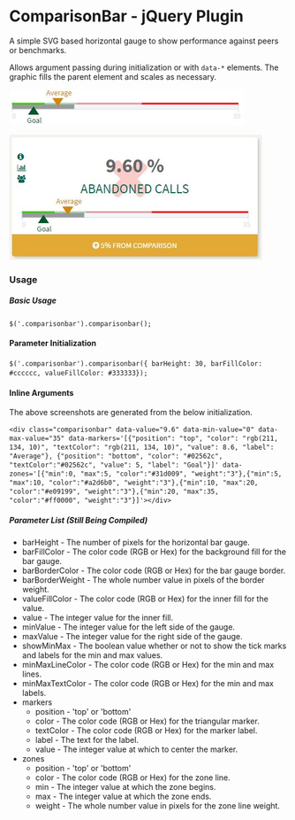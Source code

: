 # ComparisonBar - jQuery Plugin
A simple SVG based horizontal gauge to show performance against peers or benchmarks. 

Allows argument passing during initialization or with `data-*` elements. The graphic fills the parent element and scales as necessary.

![Standalone without Tile](/screenshots/WithMarkersAndZones.jpg)

![Plugin with Dashboard Tile](/screenshots/OnDashboardTile.jpg)

### Usage

##### Basic Usage
`$('.comparisonbar').comparisonbar();`

#### Parameter Initialization
`$('.comparisonbar').comparisonbar({ barHeight: 30, barFillColor: #cccccc, valueFillColor: #333333});`

#### Inline Arguments

The above screenshots are generated from the below initialization.

    <div class="comparisonbar" data-value="9.6" data-min-value="0" data-max-value="35" data-markers='[{"position": "top", "color": "rgb(211, 134, 10)", "textColor": "rgb(211, 134, 10)", "value": 8.6, "label": "Average"}, {"position": "bottom", "color": "#02562c", "textColor":"#02562c", "value": 5, "label": "Goal"}]' data-zones='[{"min":0, "max":5, "color":"#31d009", "weight":"3"},{"min":5, "max":10, "color":"#a2d6b0", "weight":"3"},{"min":10, "max":20, "color":"#e09199", "weight":"3"},{"min":20, "max":35, "color":"#ff0000", "weight":"3"}]'></div>


##### Parameter List (Still Being Compiled)
* barHeight - The number of pixels for the horizontal bar gauge.
* barFillColor - The color code (RGB or Hex) for the background fill for the bar gauge.
* barBorderColor - The color code (RGB or Hex) for the bar gauge border.
* barBorderWeight - The whole number value in pixels of the border weight.
* valueFillColor - The color code (RGB or Hex) for the inner fill for the value.
* value - The integer value for the inner fill.
* minValue - The integer value for the left side of the gauge.
* maxValue - The integer value for the right side of the gauge.
* showMinMax - The boolean value whether or not to show the tick marks and labels for the min and max values.
* minMaxLineColor - The color code (RGB or Hex) for the min and max lines.
* minMaxTextColor - The color code (RGB or Hex) for the min and max labels.
* markers 
    * position - 'top' or 'bottom'
    * color - The color code (RGB or Hex) for the triangular marker.
    * textColor - The color code (RGB or Hex) for the marker label.
    * label - The text for the label.
    * value - The integer value at which to center the marker.
* zones
    * position - 'top' or 'bottom'
    * color - The color code (RGB or Hex) for the zone line.
    * min - The integer value at which the zone begins.
    * max - The integer value at which the zone ends.
    * weight - The whole number value in pixels for the zone line weight.
